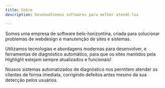 ```yaml
---
title: Sobre
description: Desenvolvemos softwares para melhor atendê-los

---
```

Somos uma empresa de software belo-horizontina, criada para solucionar problemas de webdesign e manutenção de sites e sistemas.

Utilizamos tecnologias e abordagens modernas para desenvolver, e ferramentas de diagnóstico automático, para que os sites mantidos pela Highlight estejam sempre atualizados e funcionais!

Nossos sistemas automatizados de diagnóstico nos permitem atender os clientes de forma imediata, corrigindo defeitos antes mesmo da sua detecção pelos usuários.